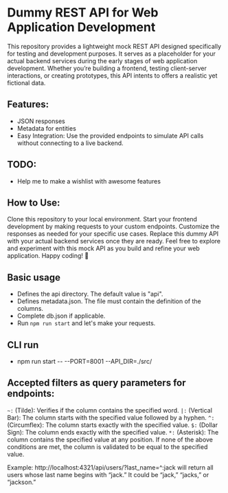 # Dummy REST API for Web Application Development
This repository provides a lightweight mock REST API designed specifically for testing and development purposes. It serves as a placeholder for your actual backend services during the early stages of web application development. Whether you’re building a frontend, testing client-server interactions, or creating prototypes, this API intents to offers a realistic yet fictional data.

## Features:
- JSON responses
- Metadata for entities
- Easy Integration: Use the provided endpoints to simulate API calls without connecting to a live backend.

## TODO:
- Help me to make a wishlist with awesome features
  
## How to Use:
Clone this repository to your local environment.
Start your frontend development by making requests to your custom endpoints.
Customize the responses as needed for your specific use cases.
Replace this dummy API with your actual backend services once they are ready.
Feel free to explore and experiment with this mock API as you build and refine your web application. Happy coding! 🚀

## Basic usage
- Defines the api directory. The default value is "api".
- Defines metadata.json. The file must contain the definition of the columns.
- Complete db.json if applicable.
- Run `npm run start` and let's make your requests.

## CLI run
- npm run start -- --PORT=8001 --API_DIR=./src/

## Accepted filters as query parameters for endpoints:

`~:` (Tilde): Verifies if the column contains the specified word.
`|:` (Vertical Bar): The column starts with the specified value followed by a hyphen.
`^:` (Circumflex): The column starts exactly with the specified value.
`$:` (Dollar Sign): The column ends exactly with the specified value.
`*:` (Asterisk): The column contains the specified value at any position.
If none of the above conditions are met, the column is validated to be equal to the specified value.

Example: http://localhost:4321/api/users/?last_name=^:jack will return all users whose last name begins with “jack.” It could be “jack,” “jacks,” or “jackson.” 